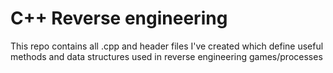 # C++ Reverse engineering
This repo contains all .cpp and header files I've created which define useful methods and data structures used in reverse engineering games/processes
